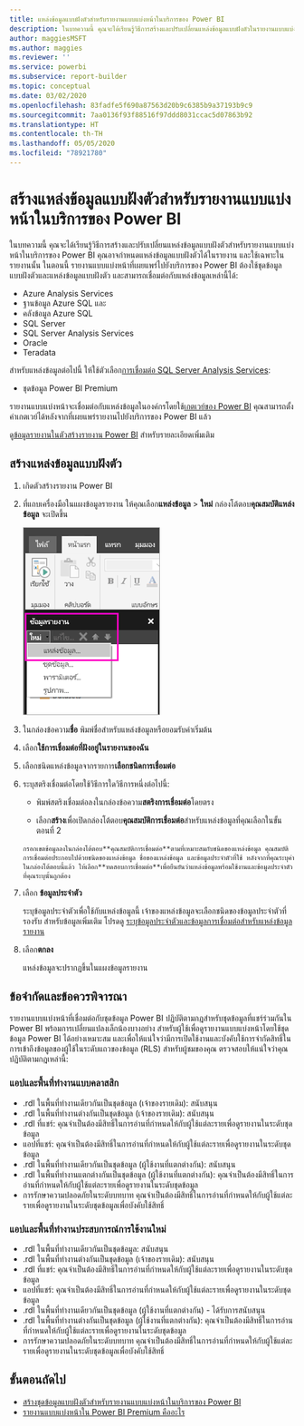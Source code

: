 ```yaml
---
title: แหล่งข้อมูลแบบฝังตัวสำหรับรายงานแบบแบ่งหน้าในบริการของ Power BI
description: ในบทความนี้ คุณจะได้เรียนรู้วิธีการสร้างและปรับเปลี่ยนแหล่งข้อมูลแบบฝังตัวในรายงานแบบแบ่งหน้า ในบริการของ Power BI
author: maggiesMSFT
ms.author: maggies
ms.reviewer: ''
ms.service: powerbi
ms.subservice: report-builder
ms.topic: conceptual
ms.date: 03/02/2020
ms.openlocfilehash: 83fadfe5f690a87563d20b9c6385b9a37193b9c9
ms.sourcegitcommit: 7aa0136f93f88516f97ddd8031ccac5d07863b92
ms.translationtype: HT
ms.contentlocale: th-TH
ms.lasthandoff: 05/05/2020
ms.locfileid: "78921780"
---
```

# <a name="create-an-embedded-data-source-for-paginated-reports-in-the-power-bi-service"></a>สร้างแหล่งข้อมูลแบบฝังตัวสำหรับรายงานแบบแบ่งหน้าในบริการของ Power BI

ในบทความนี้ คุณจะได้เรียนรู้วิธีการสร้างและปรับเปลี่ยนแหล่งข้อมูลแบบฝังตัวสำหรับรายงานแบบแบ่งหน้าในบริการของ Power BI คุณอาจกำหนดแหล่งข้อมูลแบบฝังตัวได้ในรายงาน และใช้เฉพาะในรายงานนั้น ในตอนนี้ รายงานแบบแบ่งหน้าที่เผยแพร่ไปยังบริการของ Power BI ต้องใช้ชุดข้อมูลแบบฝังตัวและแหล่งข้อมูลแบบฝังตัว และสามารถเชื่อมต่อกับแหล่งข้อมูลเหล่านี้ได้:

- Azure Analysis Services
- ฐานข้อมูล Azure SQL และ 
- คลังข้อมูล Azure SQL
- SQL Server
- SQL Server Analysis Services
- Oracle 
- Teradata 

สำหรับแหล่งข้อมูลต่อไปนี้ ให้ใช้ตัวเลือก[การเชื่อมต่อ SQL Server Analysis Services](../service-premium-connect-tools.md):

- ชุดข้อมูล Power BI Premium

รายงานแบบแบ่งหน้าจะเชื่อมต่อกับแหล่งข้อมูลในองค์กรโดยใช้[เกตเวย์ของ Power BI](../service-gateway-onprem.md) คุณสามารถตั้งค่าเกตเวย์ได้หลังจากที่เผยแพร่รายงานไปยังบริการของ Power BI แล้ว

ดู[ข้อมูลรายงานในตัวสร้างรายงาน Power BI](report-builder-data.md) สำหรับรายละเอียดเพิ่มเติม

## <a name="create-an-embedded-data-source"></a>สร้างแหล่งข้อมูลแบบฝังตัว
  
1. เกิดตัวสร้างรายงาน Power BI

1. ที่แถบเครื่องมือในแผงข้อมูลรายงาน ให้คุณเลือก**แหล่งข้อมูล** > **ใหม่** กล่องโต้ตอบ**คุณสมบัติแหล่งข้อมูล** จะเปิดขึ้น

    ![แหล่งข้อมูลใหม่](media/paginated-reports-embedded-data-source/power-bi-paginated-new-data-source.png)
  
2.  ในกล่องข้อความ**ชื่อ** พิมพ์ชื่อสำหรับแหล่งข้อมูลหรือยอมรับค่าเริ่มต้น  
  
3.  เลือก**ใช้การเชื่อมต่อที่ฝังอยู่ในรายงานของฉัน**  
  
1.  เลือกชนิดแหล่งข้อมูลจากรายการ**เลือกชนิดการเชื่อมต่อ** 

1.  ระบุสตริงเชื่อมต่อโดยใช้วิธีการใดวิธีการหนึ่งต่อไปนี้:  
  
    -   พิมพ์สตริงเชื่อมต่อลงในกล่องข้อความ**สตริงการเชื่อมต่อ**โดยตรง 
  
     -   เลือก**สร้าง**เพื่อเปิดกล่องโต้ตอบ**คุณสมบัติการเชื่อมต่อ**สำหรับแหล่งข้อมูลที่คุณเลือกในขั้นตอนที่ 2  
  
        กรอกเขตข้อมูลลงในกล่องโต้ตอบ**คุณสมบัติการเชื่อมต่อ**ตามที่เหมาะสมกับชนิดของแหล่งข้อมูล คุณสมบัติการเชื่อมต่อประกอบไปด้วยชนิดของแหล่งข้อมูล ชื่อของแหล่งข้อมูล และข้อมูลประจำตัวที่ใช้ หลังจากที่คุณระบุค่าในกล่องโต้ตอบนี้แล้ว ให้เลือก**ทดสอบการเชื่อมต่อ**เพื่อยืนยันว่าแหล่งข้อมูลพร้อมใช้งานและข้อมูลประจำตัวที่คุณระบุนั้นถูกต้อง  
  
4.  เลือก **ข้อมูลประจำตัว**  
  
     ระบุข้อมูลประจำตัวเพื่อใช้กับแหล่งข้อมูลนี้ เจ้าของแหล่งข้อมูลจะเลือกชนิดของข้อมูลประจำตัวที่รองรับ สำหรับข้อมูลเพิ่มเติม โปรดดู [ระบุข้อมูลประจำตัวและข้อมูลการเชื่อมต่อสำหรับแหล่งข้อมูลรายงาน](https://docs.microsoft.com/sql/reporting-services/report-data/specify-credential-and-connection-information-for-report-data-sources)
  
5.  เลือก**ตกลง**  
  
     แหล่งข้อมูลจะปรากฏขึ้นในแผงข้อมูลรายงาน  
     
## <a name="limitations-and-considerations"></a>ข้อจำกัดและข้อควรพิจารณา

รายงานแบบแบ่งหน้าที่เชื่อมต่อกับชุดข้อมูล Power BI ปฏิบัติตามกฎสำหรับชุดข้อมูลที่แชร์ร่วมกันใน Power BI พร้อมการเปลี่ยนแปลงเล็กน้องบางอย่าง  สำหรับผู้ใช้เพื่อดูรายงานแบบแบ่งหน้าโดยใช้ชุดข้อมูล Power BI ได้อย่างเหมาะสม และเพื่อให้แน่ใจว่ามีการเปิดใช้งานและบังคับใช้การจำกัดสิทธิ์ในการเข้าถึงข้อมูลของผู้ใช้ในระดับแถวของข้อมูล (RLS)  สำหรับผู้ชมของคุณ ตรวจสอบให้แน่ใจว่าคุณปฏิบัติตามกฎเหล่านี้:

### <a name="classic-apps-and-workspaces"></a>แอปและพื้นที่ทำงานแบบคลาสสิก

- .rdl ในพื้นที่ทำงานเดียวกันเป็นชุดข้อมูล (เจ้าของรายเดิม): สนับสนุน
- .rdl ในพื้นที่ทำงานต่างกันเป็นชุดข้อมูล (เจ้าของรายเดิม): สนับสนุน
- .rdl ที่แชร์: คุณจำเป็นต้องมีสิทธิ์ในการอ่านที่กำหนดให้กับผู้ใช้แต่ละรายเพื่อดูรายงานในระดับชุดข้อมูล
- แอปที่แชร์: คุณจำเป็นต้องมีสิทธิ์ในการอ่านที่กำหนดให้กับผู้ใช้แต่ละรายเพื่อดูรายงานในระดับชุดข้อมูล
- .rdl ในพื้นที่ทำงานเดียวกันเป็นชุดข้อมูล (ผู้ใช้งานที่แตกต่างกัน): สนับสนุน
- .rdl ในพื้นที่ทำงานแตกต่างกันเป็นชุดข้อมูล (ผู้ใช้งานที่แตกต่างกัน): คุณจำเป็นต้องมีสิทธิ์ในการอ่านที่กำหนดให้กับผู้ใช้แต่ละรายเพื่อดูรายงานในระดับชุดข้อมูล
- การรักษาความปลอดภัยในระดับบทบาท คุณจำเป็นต้องมีสิทธิ์ในการอ่านที่กำหนดให้กับผู้ใช้แต่ละรายเพื่อดูรายงานในระดับชุดข้อมูลเพื่อบังคับใช้สิทธิ์

### <a name="new-experience-apps-and-workspaces"></a>แอปและพื้นที่ทำงานประสบการณ์การใช้งานใหม่

- .rdl ในพื้นที่ทำงานเดียวกันเป็นชุดข้อมูล: สนับสนุน
- .rdl ในพื้นที่ทำงานต่างกันเป็นชุดข้อมูล (เจ้าของรายเดิม): สนับสนุน
- .rdl ที่แชร์: คุณจำเป็นต้องมีสิทธิ์ในการอ่านที่กำหนดให้กับผู้ใช้แต่ละรายเพื่อดูรายงานในระดับชุดข้อมูล
- แอปที่แชร์: คุณจำเป็นต้องมีสิทธิ์ในการอ่านที่กำหนดให้กับผู้ใช้แต่ละรายเพื่อดูรายงานในระดับชุดข้อมูล
- .rdl ในพื้นที่ทำงานเดียวกันเป็นชุดข้อมูล (ผู้ใช้งานที่แตกต่างกัน) - ได้รับการสนับสนุน
- .rdl ในพื้นที่ทำงานต่างกันเป็นชุดข้อมูล (ผู้ใช้งานที่แตกต่างกัน): คุณจำเป็นต้องมีสิทธิ์ในการอ่านที่กำหนดให้กับผู้ใช้แต่ละรายเพื่อดูรายงานในระดับชุดข้อมูล
- การรักษาความปลอดภัยในระดับบทบาท คุณจำเป็นต้องมีสิทธิ์ในการอ่านที่กำหนดให้กับผู้ใช้แต่ละรายเพื่อดูรายงานในระดับชุดข้อมูลเพื่อบังคับใช้สิทธิ์

## <a name="next-steps"></a>ขั้นตอนถัดไป

- [สร้างชุดข้อมูลแบบฝังตัวสำหรับรายงานแบบแบ่งหน้าในบริการของ Power BI](paginated-reports-create-embedded-dataset.md)
- [รายงานแบบแบ่งหน้าใน Power BI Premium คืออะไร](paginated-reports-report-builder-power-bi.md)
